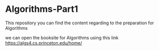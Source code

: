 # Algorithms-Part1
This repository you can find  the content regarding to the preparation for Algorithms

we can open the booksite for Algorithms using this link 
https://algs4.cs.princeton.edu/home/

